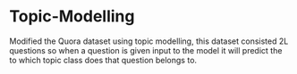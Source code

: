 # Topic-Modelling
Modified the Quora dataset using topic modelling, this dataset consisted 2L questions so when a question is given input to the model it will predict the to which topic class does that question belongs to.
